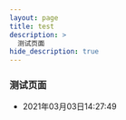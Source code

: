 ```yaml
---
layout: page
title: test
description: >
  测试页面
hide_description: true
---
```


### 测试页面
- 2021年03月03日14:27:49
